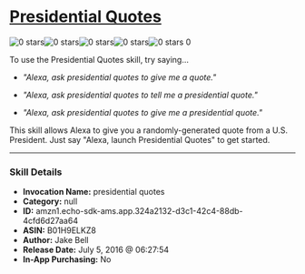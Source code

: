 # [Presidential Quotes](http://alexa.amazon.com/#skills/amzn1.echo-sdk-ams.app.324a2132-d3c1-42c4-88db-4cfd6d27aa64)
![0 stars](../../images/ic_star_border_black_18dp_1x.png)![0 stars](../../images/ic_star_border_black_18dp_1x.png)![0 stars](../../images/ic_star_border_black_18dp_1x.png)![0 stars](../../images/ic_star_border_black_18dp_1x.png)![0 stars](../../images/ic_star_border_black_18dp_1x.png) 0

To use the Presidential Quotes skill, try saying...

* *"Alexa, ask presidential quotes to give me a quote."*

* *"Alexa, ask presidential quotes to tell me a presidential quote."*

* *"Alexa, ask presidential quotes to give me a presidential quote."*

This skill allows Alexa to give you a randomly-generated quote from a U.S. President. Just say "Alexa, launch Presidential Quotes" to get started.

***

### Skill Details

* **Invocation Name:** presidential quotes
* **Category:** null
* **ID:** amzn1.echo-sdk-ams.app.324a2132-d3c1-42c4-88db-4cfd6d27aa64
* **ASIN:** B01H9ELKZ8
* **Author:** Jake Bell
* **Release Date:** July 5, 2016 @ 06:27:54
* **In-App Purchasing:** No

